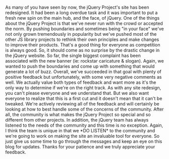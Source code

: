 As many of you have seen by now, the jQuery Project's site has been
redesigned. It had been a long overdue task and it was important to put
a fresh new spin on the main hub, and the face, of jQuery. One of the
things about the jQuery Project is that we've never run with the crowd
or accepted the norm. By pushing boundaries and sometimes being "in your
face" we've not only grown tremendously in popularity but we've pushed
most of the other JS library projects to rethink their own principles
and make changes to improve their products. That's a good thing for
everyone as competition is always good. So, it should come as no
surprise by the drastic change in the jQuery website. So far, the single
biggest complaint has been associated with the new banner (ie: rockstar
caricature & slogan). Again, we wanted to push the boundaries and come
up with something that would generate a lot of buzz. Overall, we've
succeeded in that goal with plenty of positive feedback but
unfortunately, with some very negative comments as well. We actually
value both types of feedback and want more as it's the only way to
determine if we're on the right track. As with any site redesign, you
can't please everyone and we understand that. But we also want everyone
to realize that this is a first cut and it doesn't mean that it can't be
tweaked. We're actively reviewing all of the feedback and will certainly
be looking at how to best handle some of the concerns of the community.
After all, the community is what makes the jQuery Project so special and
so different from other projects. In addition, the jQuery team has
always listened to the needs of the community and this time is no
exception. Again, I think the team is unique in that we \*DO LISTEN\* to
the community and we're going to work on making the site an invaluable
tool for everyone. So just give us some time to go through the messages
and keep an eye on this blog for updates. Thanks for your patience and
we truly appreciate your feedback.
